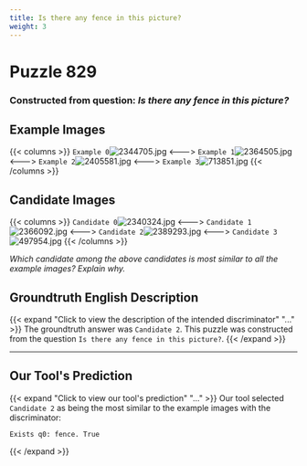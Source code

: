 ```yaml
---
title: Is there any fence in this picture?
weight: 3
---
```


# Puzzle 829
### Constructed from question: _Is there any fence in this picture?_


## Example Images
{{< columns >}}
`Example 0`![2344705.jpg](/gqa_images/2344705.jpg)
<--->
`Example 1`![2364505.jpg](/gqa_images/2364505.jpg)
<--->
`Example 2`![2405581.jpg](/gqa_images/2405581.jpg)
<--->
`Example 3`![713851.jpg](/gqa_images/713851.jpg)
{{< /columns >}}

## Candidate Images
{{< columns >}}
`Candidate 0`![2340324.jpg](/gqa_images/2340324.jpg)
<--->
`Candidate 1`![2366092.jpg](/gqa_images/2366092.jpg)
<--->
`Candidate 2`![2389293.jpg](/gqa_images/2389293.jpg)
<--->
`Candidate 3`![497954.jpg](/gqa_images/497954.jpg)
{{< /columns >}}

*Which candidate among the above candidates is most similar to all the example images? Explain why.*

## Groundtruth English Description

{{< expand "Click to view the description of the intended discriminator" "..." >}}
The groundtruth answer was `Candidate 2`. This puzzle was constructed from the question `Is there any fence in this picture?`.
{{< /expand >}}

---

## Our Tool's Prediction

{{< expand "Click to view our tool's prediction" "..." >}}
Our tool selected `Candidate 2` as being the most similar to the example images with the discriminator:
```plaintext
Exists q0: fence. True
```
{{< /expand >}}
